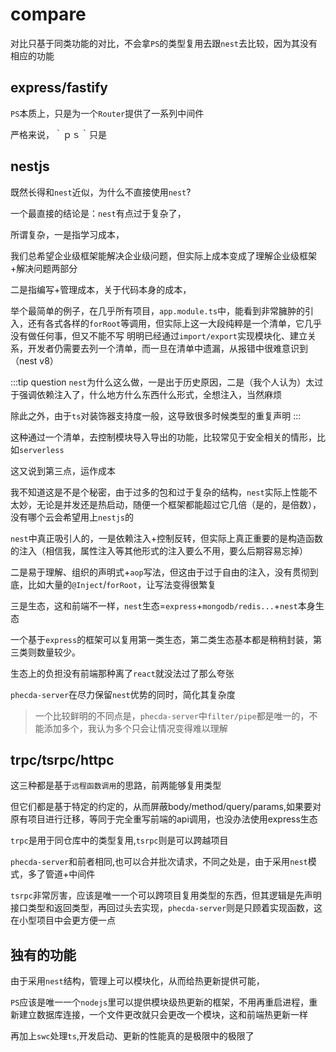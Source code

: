 # compare

对比只基于同类功能的对比，不会拿`PS`的类型复用去跟`nest`去比较，因为其没有相应的功能

## express/fastify
`PS`本质上，只是为一个`Router`提供了一系列中间件

严格来说，｀ｐｓ｀只是

## nestjs
既然长得和`nest`近似，为什么不直接使用`nest`?

一个最直接的结论是：`nest`有点过于复杂了，

所谓复杂，一是指学习成本，

我们总希望企业级框架能解决企业级问题，但实际上成本变成了理解企业级框架+解决问题两部分

二是指编写+管理成本，关于代码本身的成本，

举个最简单的例子，在几乎所有项目，`app.module.ts`中，能看到非常臃肿的引入，还有各式各样的`forRoot`等调用，但实际上这一大段纯粹是一个清单，它几乎没有做任何事，但又不能不写
明明已经通过`import/export`实现模块化、建立关系，开发者仍需要去列一个清单，而一旦在清单中遗漏，从报错中很难意识到（nest v8）

:::tip question
`nest`为什么这么做，一是出于历史原因，二是（我个人认为）太过于强调依赖注入了，什么地方什么东西什么形式，全想注入，当然麻烦

除此之外，由于`ts`对装饰器支持度一般，这导致很多时候类型的重复声明
:::

这种通过一个清单，去控制模块导入导出的功能，比较常见于安全相关的情形，比如`serverless`

这又说到第三点，运作成本

我不知道这是不是个秘密，由于过多的包和过于复杂的结构，`nest`实际上性能不太妙，无论是并发还是热启动，随便一个框架都能超过它几倍（是的，是倍数），没有哪个云会希望用上`nestjs`的

`nest`中真正吸引人的，一是依赖注入+控制反转，但实际上真正重要的是构造函数的注入（相信我，属性注入等其他形式的注入要么不用，要么后期容易忘掉）

二是易于理解、组织的声明式+`aop`写法，但这由于过于自由的注入，没有贯彻到底，比如大量的`@Inject`/`forRoot`，让写法变得很繁复

三是生态，这和前端不一样，`nest`生态=`express`+`mongodb/redis...`+`nest`本身生态

一个基于`express`的框架可以复用第一类生态，第二类生态基本都是稍稍封装，第三类则数量较少。

生态上的负担没有前端那种离了`react`就没法过了那么夸张

`phecda-server`在尽力保留`nest`优势的同时，简化其复杂度

> 一个比较鲜明的不同点是，`phecda-server`中`filter/pipe`都是唯一的，不能添加多个，我认为多个只会让情况变得难以理解

## trpc/tsrpc/httpc
这三种都是基于`远程函数调用`的思路，前两能够复用类型

但它们都是基于特定的约定的，从而屏蔽body/method/query/params,如果要对原有项目进行迁移，等同于完全重写前端的api调用，也没办法使用express生态

`trpc`是用于同仓库中的类型复用,`tsrpc`则是可以跨越项目

`phecda-server`和前者相同,也可以合并批次请求，不同之处是，由于采用`nest`模式，多了管道+中间件

`tsrpc`非常厉害，应该是唯一一个可以跨项目复用类型的东西，但其逻辑是先声明接口类型和返回类型，再回过头去实现，`phecda-server`则是只顾着实现函数，这在小型项目中会更方便一点


## 独有的功能
由于采用`nest`结构，管理上可以模块化，从而给热更新提供可能，

`PS`应该是唯一一个`nodejs`里可以提供模块级热更新的框架，不用再重启进程，重新建立数据库连接，一个文件更改就只会更改一个模块，这和前端热更新一样

再加上`swc`处理`ts`,开发启动、更新的性能真的是极限中的极限了
